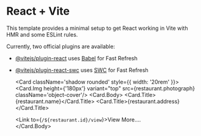 # React + Vite

This template provides a minimal setup to get React working in Vite with HMR and some ESLint rules.

Currently, two official plugins are available:

- [@vitejs/plugin-react](https://github.com/vitejs/vite-plugin-react/blob/main/packages/plugin-react/README.md) uses [Babel](https://babeljs.io/) for Fast Refresh
- [@vitejs/plugin-react-swc](https://github.com/vitejs/vite-plugin-react-swc) uses [SWC](https://swc.rs/) for Fast Refresh


   <Card className='shadow rounded' style={{ width: '20rem' }}>
                    <Card.Img height={'180px'} variant="top" src={restaurant.photograph} className='object-cover'/>
                    <Card.Body>
                      <Card.Title>{restaurant.name}</Card.Title>
                      <Card.Title>{restaurant.address}</Card.Title>
                      <div className='mt-2 text-center'>
                        <Link to={`/${restaurant.id}/view`}>View More....</Link>
                      </div>
                    </Card.Body>
                  </Card> 